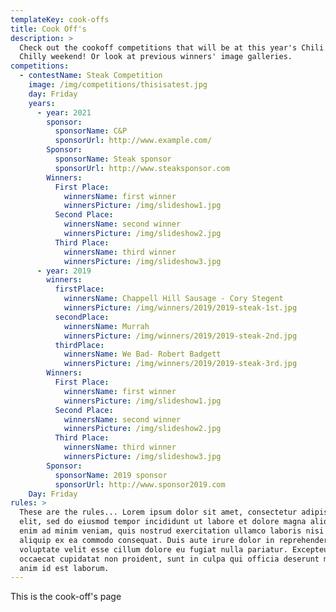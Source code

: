 ```yaml
---
templateKey: cook-offs
title: Cook Off's
description: >
  Check out the cookoff competitions that will be at this year's Chili When It's
  Chilly weekend! Or look at previous winners' image galleries.
competitions:
  - contestName: Steak Competition
    image: /img/competitions/thisisatest.jpg
    day: Friday
    years:
      - year: 2021
        sponsor:
          sponsorName: C&P
          sponsorUrl: http://www.example.com/
        Sponsor:
          sponsorName: Steak sponsor
          sponsorUrl: http://www.steaksponsor.com
        Winners:
          First Place:
            winnersName: first winner
            winnersPicture: /img/slideshow1.jpg
          Second Place:
            winnersName: second winner
            winnersPicture: /img/slideshow2.jpg
          Third Place:
            winnersName: third winner
            winnersPicture: /img/slideshow3.jpg
      - year: 2019
        winners:
          firstPlace:
            winnersName: Chappell Hill Sausage - Cory Stegent
            winnersPicture: /img/winners/2019/2019-steak-1st.jpg
          secondPlace:
            winnersName: Murrah
            winnersPicture: /img/winners/2019/2019-steak-2nd.jpg
          thirdPlace:
            winnersName: We Bad- Robert Badgett
            winnersPicture: /img/winners/2019/2019-steak-3rd.jpg
        Winners:
          First Place:
            winnersName: first winner
            winnersPicture: /img/slideshow1.jpg
          Second Place:
            winnersName: second winner
            winnersPicture: /img/slideshow2.jpg
          Third Place:
            winnersName: third winner
            winnersPicture: /img/slideshow3.jpg
        Sponsor:
          sponsorName: 2019 sponsor
          sponsorUrl: http://www.sponsor2019.com
    Day: Friday
rules: >
  These are the rules... Lorem ipsum dolor sit amet, consectetur adipiscing
  elit, sed do eiusmod tempor incididunt ut labore et dolore magna aliqua. Ut
  enim ad minim veniam, quis nostrud exercitation ullamco laboris nisi ut
  aliquip ex ea commodo consequat. Duis aute irure dolor in reprehenderit in
  voluptate velit esse cillum dolore eu fugiat nulla pariatur. Excepteur sint
  occaecat cupidatat non proident, sunt in culpa qui officia deserunt mollit
  anim id est laborum.
---
```

This is the cook-off's page